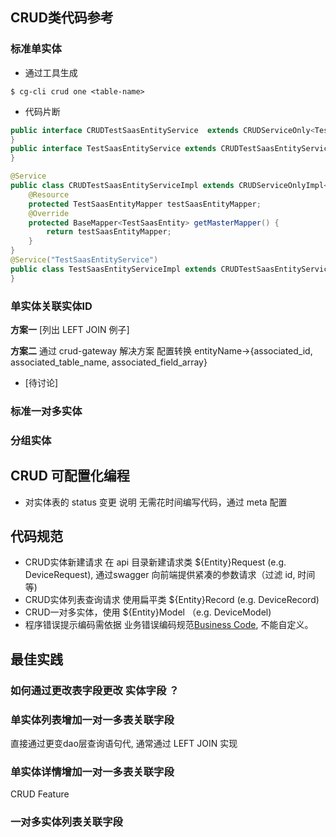 ## CRUD类代码参考

### 标准单实体 
- 通过工具生成
```shell
$ cg-cli crud one <table-name>
```

- 代码片断
```java
public interface CRUDTestSaasEntityService  extends CRUDServiceOnly<TestSaasEntity> {
}
public interface TestSaasEntityService extends CRUDTestSaasEntityService {
}
```
```java
@Service
public class CRUDTestSaasEntityServiceImpl extends CRUDServiceOnlyImpl<TestSaasEntity> implements CRUDTestSaasEntityService {
    @Resource
    protected TestSaasEntityMapper testSaasEntityMapper;
    @Override
    protected BaseMapper<TestSaasEntity> getMasterMapper() {
        return testSaasEntityMapper;
    }
}
@Service("TestSaasEntityService")
public class TestSaasEntityServiceImpl extends CRUDTestSaasEntityServiceImpl implements TestSaasEntityService {
}
```

### 单实体关联实体ID

**方案一**
[列出 LEFT JOIN 例子]

**方案二**
通过 crud-gateway 解决方案 配置转换 entityName->{associated_id,  associated_table_name, associated_field_array}
- [待讨论]

### 标准一对多实体


### 分组实体


## CRUD 可配置化编程
- 对实体表的 status 变更 说明
  无需花时间编写代码，通过 meta 配置
  

## 代码规范
- CRUD实体新建请求 在 api 目录新建请求类 ${Entity}Request (e.g. DeviceRequest), 通过swagger 向前端提供紧凑的参数请求（过滤 id, 时间等)
- CRUD实体列表查询请求 使用扁平类 ${Entity}Record (e.g.  DeviceRecord)
- CRUD一对多实体，使用 ${Entity}Model （e.g. DeviceModel)
- 程序错误提示编码需依据 业务错误编码规范[Business Code](https://github.com/kequandian/dev_docs/blob/master/Business%20Code.md), 不能自定义。

## 最佳实践

### 如何通过更改表字段更改 实体字段 ？

### 单实体列表增加一对一多表关联字段

直接通过更变dao层查询语句代, 通常通过 LEFT JOIN 实现

### 单实体详情增加一对一多表关联字段
CRUD Feature

### 一对多实体列表关联字段 

